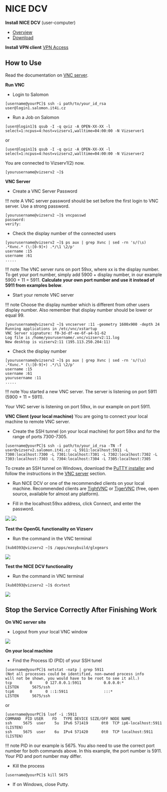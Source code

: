# NICE DCV

**Install NICE DCV** (user-computer)

* [Overview][a]
* [Download][b]

**Install VPN client** [VPN Access][1]

## How to Use

Read the documentation on [VNC server][3].

**Run VNC**

* Login to Salomon

```console
[username@yourPC]$ ssh -i path/to/your_id_rsa user@login1.salomon.it4i.cz
```

* Run a Job on Salomon

```console
[user@login1]$ qsub -I -q qviz -A OPEN-XX-XX -l select=1:ncpus=4:host=vizserv1,walltime=04:00:00 -N Vizserver1
```

or

```console
[user@login1]$ qsub -I -q qviz -A OPEN-XX-XX -l select=1:ncpus=4:host=vizserv2,walltime=04:00:00 -N Vizserver2
```

You are connected to Vizserv1(2) now.

```console
[yourusername@vizserv2 ~]$
```

**VNC Server**

* Create a VNC Server Password

!!! note
    A VNC server password should be set before the first login to VNC server. Use a strong password.

```console
[yourusername@vizserv2 ~]$ vncpasswd
password:
verify:
```

* Check the display number of the connected users

```console
[yourusername@vizserv2 ~]$ ps aux | grep Xvnc | sed -rn 's/(\s) .*Xvnc.* (\:[0-9]+) .*/\1 \2/p'
username :15
username :61
.....
```

!!! note
    The VNC server runs on port 59xx, where xx is the display number. To get your port number, simply add 5900 + display number, in our example 5900 + 11 = 5911. **Calculate your own port number and use it instead of 5911 from examples below**.

* Start your remote VNC server

!!! note
    Choose the display number which is different from other users display number. Also remember that display number should be lower or equal 99.

```console
[yourusername@vizserv2 ~]$ vncserver :11 -geometry 1600x900 -depth 24
Running applications in /etc/vnc/xstartup
VNC Server signature: f0-3d-df-ee-6f-a4-b1-62
Log file is /home/yourusername/.vnc/vizserv2:11.log
New desktop is vizserv2:11 (195.113.250.204:11)
```

* Check the display number

```console
[yourusername@vizserv2 ~]$ ps aux | grep Xvnc | sed -rn 's/(\s) .*Xvnc.* (\:[0-9]+) .*/\1 \2/p'
username :15
username :61
yourusername :11
.....
```

!!! note
    You started a new VNC server. The server is listening on port 5911 (5900 + 11 = 5911).

Your VNC server is listening on port 59xx, in our example on port 5911.

**VNC Client (your local machine)**
You are going to connect your local machine to remote VNC server.

* Create the SSH tunnel (on your local machine) for port 59xx and for the range of ports 7300-7305.

```console
[username@yourPC]$ ssh -i path/to/your_id_rsa -TN -f user@vizserv2.salomon.it4i.cz -L 5911:localhost:5911 -L 7300:localhost:7300 -L 7301:localhost:7301 -L 7302:localhost:7302 -L 7303:localhost:7303 -L 7304:localhost:7304 -L 7305:localhost:7305
```

To create an SSH tunnel on Windows, download the [PuTTY installer][d] and follow the instructions in the [VNC server][3] section.

* Run NICE DCV or one of the recommended clients on your local machine. Recommended clients are [TightVNC][f] or [TigerVNC][g] (free, open source, available for almost any platform).

* Fill in the localhost:59xx address, click Connect, and enter the password.

![](../../img/dcv_5911_1.png)
![](../../img/dcv_5911_2.png)

**Test the OpenGL functionality on Vizserv**

* Run the command in the VNC terminal

```console
[kub0393@vizserv2 ~]$ /apps/easybuild/glxgears
```

![](../../img/vizsrv_5911.png)

**Test the NICE DCV functionality**

* Run the command in VNC terminal

```console
[kub0393@vizserv2 ~]$ dcvtest
```

![](../../img/dcvtest_5911.png)

## Stop the Service Correctly After Finishing Work

**On VNC server site**

* Logout from your local VNC window

![](../../img/vizsrv_logout.png)

**On your local machine**

* Find the Process ID (PID) of your SSH tunel

```console
[username@yourPC]$ netstat -natp | grep 5911
(Not all processes could be identified, non-owned process info
will not be shown, you would have to be root to see it all.)
tcp        0      0 127.0.0.1:5911          0.0.0.0:*               LISTEN      5675/ssh
tcp6       0      0 ::1:5911                :::*                    LISTEN      5675/ssh
```

or

```console
[username@yourPC]$ lsof -i :5911
COMMAND  PID USER    FD   TYPE DEVICE SIZE/OFF NODE NAME
ssh     5675  user    5u  IPv6 571419      0t0  TCP ip6-localhost:5911 (LISTEN)
ssh     5675  user    6u  IPv4 571420      0t0  TCP localhost:5911 (LISTEN)
```

!!! note
    PID in our example is 5675. You also need to use the correct port number for both commands above. In this example, the port number is 5911. Your PID and port number may differ.

* Kill the process

```console
[username@yourPC]$ kill 5675
```

* If on Windows, close Putty.

[1]: ../../general/accessing-the-clusters/vpn-access.md
[2]: ../../general/accessing-the-clusters/shell-access-and-data-transfer/putty.md
[3]: ../../general/accessing-the-clusters/graphical-user-interface/vnc.md

[a]: https://aws.amazon.com/hpc/dcv/
[b]: https://www.nice-dcv.com/2016-0.html
[c]: https://winscp.net/eng/download.php
[d]: https://www.chiark.greenend.org.uk/~sgtatham/putty/latest.html
[e]: https://vpn.it4i.cz/user
[f]: http://www.tightvnc.com
[g]: http://sourceforge.net/apps/mediawiki/tigervnc/index.php?title=Main_Page
